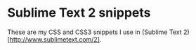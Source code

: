 # Sublime Text 2 snippets

These are my CSS and CSS3 snippets I use in (Sublime Text 2)[http://www.sublimetext.com/2]. 